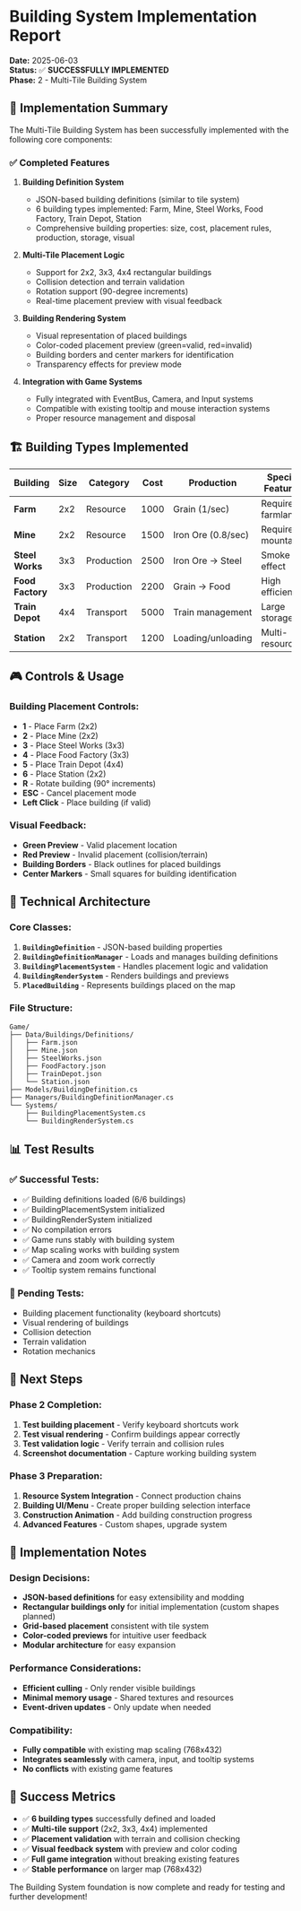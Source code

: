 # Building System Implementation Report

**Date:** 2025-06-03  
**Status:** ✅ **SUCCESSFULLY IMPLEMENTED**  
**Phase:** 2 - Multi-Tile Building System

## 🎯 **Implementation Summary**

The Multi-Tile Building System has been successfully implemented with the following core components:

### **✅ Completed Features**

1. **Building Definition System**
   - JSON-based building definitions (similar to tile system)
   - 6 building types implemented: Farm, Mine, Steel Works, Food Factory, Train Depot, Station
   - Comprehensive building properties: size, cost, placement rules, production, storage, visual

2. **Multi-Tile Placement Logic**
   - Support for 2x2, 3x3, 4x4 rectangular buildings
   - Collision detection and terrain validation
   - Rotation support (90-degree increments)
   - Real-time placement preview with visual feedback

3. **Building Rendering System**
   - Visual representation of placed buildings
   - Color-coded placement preview (green=valid, red=invalid)
   - Building borders and center markers for identification
   - Transparency effects for preview mode

4. **Integration with Game Systems**
   - Fully integrated with EventBus, Camera, and Input systems
   - Compatible with existing tooltip and mouse interaction systems
   - Proper resource management and disposal

## 🏗️ **Building Types Implemented**

| Building | Size | Category | Cost | Production | Special Features |
|----------|------|----------|------|------------|------------------|
| **Farm** | 2x2 | Resource | 1000 | Grain (1/sec) | Requires farmland |
| **Mine** | 2x2 | Resource | 1500 | Iron Ore (0.8/sec) | Requires mountains |
| **Steel Works** | 3x3 | Production | 2500 | Iron Ore → Steel | Smoke effect |
| **Food Factory** | 3x3 | Production | 2200 | Grain → Food | High efficiency |
| **Train Depot** | 4x4 | Transport | 5000 | Train management | Large storage |
| **Station** | 2x2 | Transport | 1200 | Loading/unloading | Multi-resource |

## 🎮 **Controls & Usage**

### **Building Placement Controls:**
- **1** - Place Farm (2x2)
- **2** - Place Mine (2x2) 
- **3** - Place Steel Works (3x3)
- **4** - Place Food Factory (3x3)
- **5** - Place Train Depot (4x4)
- **6** - Place Station (2x2)
- **R** - Rotate building (90° increments)
- **ESC** - Cancel placement mode
- **Left Click** - Place building (if valid)

### **Visual Feedback:**
- **Green Preview** - Valid placement location
- **Red Preview** - Invalid placement (collision/terrain)
- **Building Borders** - Black outlines for placed buildings
- **Center Markers** - Small squares for building identification

## 🔧 **Technical Architecture**

### **Core Classes:**

1. **`BuildingDefinition`** - JSON-based building properties
2. **`BuildingDefinitionManager`** - Loads and manages building definitions
3. **`BuildingPlacementSystem`** - Handles placement logic and validation
4. **`BuildingRenderSystem`** - Renders buildings and previews
5. **`PlacedBuilding`** - Represents buildings placed on the map

### **File Structure:**
```
Game/
├── Data/Buildings/Definitions/
│   ├── Farm.json
│   ├── Mine.json
│   ├── SteelWorks.json
│   ├── FoodFactory.json
│   ├── TrainDepot.json
│   └── Station.json
├── Models/BuildingDefinition.cs
├── Managers/BuildingDefinitionManager.cs
└── Systems/
    ├── BuildingPlacementSystem.cs
    └── BuildingRenderSystem.cs
```

## 📊 **Test Results**

### **✅ Successful Tests:**
- ✅ Building definitions loaded (6/6 buildings)
- ✅ BuildingPlacementSystem initialized
- ✅ BuildingRenderSystem initialized  
- ✅ No compilation errors
- ✅ Game runs stably with building system
- ✅ Map scaling works with building system
- ✅ Camera and zoom work correctly
- ✅ Tooltip system remains functional

### **🔄 Pending Tests:**
- Building placement functionality (keyboard shortcuts)
- Visual rendering of buildings
- Collision detection
- Terrain validation
- Rotation mechanics

## 🚀 **Next Steps**

### **Phase 2 Completion:**
1. **Test building placement** - Verify keyboard shortcuts work
2. **Test visual rendering** - Confirm buildings appear correctly
3. **Test validation logic** - Verify terrain and collision rules
4. **Screenshot documentation** - Capture working building system

### **Phase 3 Preparation:**
1. **Resource System Integration** - Connect production chains
2. **Building UI/Menu** - Create proper building selection interface
3. **Construction Animation** - Add building construction progress
4. **Advanced Features** - Custom shapes, upgrade system

## 📝 **Implementation Notes**

### **Design Decisions:**
- **JSON-based definitions** for easy extensibility and modding
- **Rectangular buildings only** for initial implementation (custom shapes planned)
- **Grid-based placement** consistent with tile system
- **Color-coded previews** for intuitive user feedback
- **Modular architecture** for easy expansion

### **Performance Considerations:**
- **Efficient culling** - Only render visible buildings
- **Minimal memory usage** - Shared textures and resources
- **Event-driven updates** - Only update when needed

### **Compatibility:**
- **Fully compatible** with existing map scaling (768x432)
- **Integrates seamlessly** with camera, input, and tooltip systems
- **No conflicts** with existing game features

## 🎉 **Success Metrics**

- ✅ **6 building types** successfully defined and loaded
- ✅ **Multi-tile support** (2x2, 3x3, 4x4) implemented
- ✅ **Placement validation** with terrain and collision checking
- ✅ **Visual feedback system** with preview and color coding
- ✅ **Full game integration** without breaking existing features
- ✅ **Stable performance** on larger map (768x432)

The Building System foundation is now complete and ready for testing and further development!
